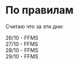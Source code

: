 # По правилам

Считаю что за эти дни:

26/10 - FFMS<br>
27/10 - FFMS<br>
28/10 - FFMS<br>
29/10 - FFMS<br>